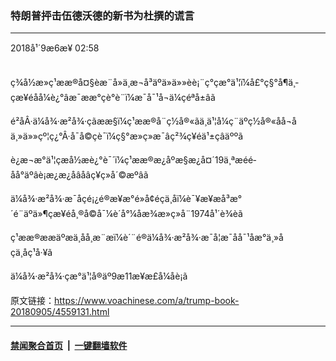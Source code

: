 ### 特朗普抨击伍德沃德的新书为杜撰的谎言
------------------------

<div class="published">
 <span class="date" title="ä¸­å½æ¶é´">
  <time datetime="2018-09-06T02:58:04+08:00">
   2018å¹´9æ6æ¥ 02:58
  </time>
 </span>
</div>
<br/>
<div class="wsw">
 <p>
  ç¾å½æ»ç¹ææ®å¤§èæ¨å»ä¸æ¬å³äºä»ä»»èè¡¨ç°çæ°ä¹¦ï¼å£°ç§°å¶ä¸­çæ¥éåå¼è¿°âæ¯ææ°çè°è¨ï¼æ¯å¯¹å¬ä¼çéªå±âã
 </p>
 <p>
  é²åÂ·ä¼å¾·æ²å¾·çãææ§ï¼ç¹ææ®å¨ç½å®«ãä¸ä¹¦å¼ç¨äºç½å®«åå¬åä¸»ä»»çº¦ç¿°Â·å¯å©çè¯ï¼ç§°æ»ç»æ¯âç²¾ç¥éä¹±çâäººã
 </p>
 <p>
  è¿æ¬æ°ä¹¦çæå½æè¿°è¯´ï¼ç¹ææ®æ¿åºæ§æ¿å¤´19ä¸ªæéé­åå°äºâè¡æ¿æ¿åâåâç¥ç»å´©æºâã
 </p>
 <p>
  ä¼å¾·æ²å¾·æ¯åçé¡¿é®æ¥æ°é»å¢éçä¸åï¼è¯¥æ¥æå³æ°´é¨äºä»¶çæ¥éå¸®å©å¯¼è´å°¼åæ¾æ»ç»å¨1974å¹´è¾èã
 </p>
 <p>
  ç¹ææ®ææäºæä¸åå¸æ¨æï¼è´¨é®ä¼å¾·æ²å¾·æ¯å¦æ¯åå¯¹åæ°ä¸»åçä¸åç¹å·¥ã
 </p>
 <p>
  ä¼å¾·æ²å¾·çæ°ä¹¦å®äº9æ11æ¥æ­£å¼åè¡ã
 </p>
 <p>
 </p>
</div>

原文链接：https://www.voachinese.com/a/trump-book-20180905/4559131.html


------------------------
#### [禁闻聚合首页](https://github.com/gfw-breaker/banned-news/blob/master/README.md) &nbsp;|&nbsp;  [一键翻墙软件](https://github.com/gfw-breaker/nogfw/blob/master/README.md)
